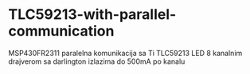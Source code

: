 # TLC59213-with-parallel-communication
MSP430FR2311 paralelna komunikacija sa Ti TLC59213 LED 8 kanalnim drajverom sa darlington izlazima do 500mA po kanalu
